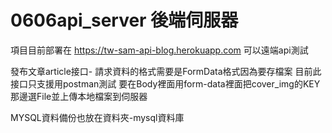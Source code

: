 # 0606api_server 後端伺服器
項目目前部署在 https://tw-sam-api-blog.herokuapp.com 可以遠端api測試

發布文章article接口-
請求資料的格式需要是FormData格式因為要存檔案
目前此接口只支援用postman測試 要在Body裡面用form-data裡面把cover_img的KEY那邊選File並上傳本地檔案到伺服器

MYSQL資料備份也放在資料夾-mysql資料庫
